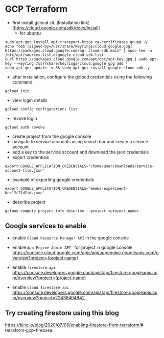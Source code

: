 # GCP Terraform
* first install gcloud cli. (Installation link)[https://cloud.google.com/sdk/docs/install]
    * for ubuntu
```
sudo apt-get install apt-transport-https ca-certificates gnupg -y
echo "deb [signed-by=/usr/share/keyrings/cloud.google.gpg] https://packages.cloud.google.com/apt cloud-sdk main" | sudo tee -a /etc/apt/sources.list.d/google-cloud-sdk.list
curl https://packages.cloud.google.com/apt/doc/apt-key.gpg | sudo apt-key --keyring /usr/share/keyrings/cloud.google.gpg add -
sudo apt-get update -y && sudo apt-get install google-cloud-sdk -y
```

* after installation, configure the gcloud credentials using the following command
```
gcloud init
```

* view login details
```
gcloud config configurations list
```
* revoke login
```
gcloud auth revoke
```
* create project from the google console
* navigate to service accounts using search bar and create a service account
* add a key to the service account and download the json credentials
* export credentials
```
export GOOGLE_APPLICATION_CREDENTIALS="/home/user/Downloads/service-account-file.json"
```
* example of exporting google credentials
```
export GOOGLE_APPLICATION_CREDENTIALS="emeka-experiment-bec12c71d2fd.json"
```
* describe project
```
gcloud compute project-info describe --project <project_name>
```

## Google services to enable
* enable `Cloud Resource Manager API` in the google console

* enable `App Engine Admin API ` for project in google console
https://console.cloud.google.com/apis/api/appengine.googleapis.com/overview?project={project-name}

* enable `firestore api`
https://console.developers.google.com/apis/api/firestore.googleapis.com/overview?project={project-name}

* enable `cloud firestore api`
https://console.developers.google.com/apis/api/firestore.googleapis.com/overview?project=22436404842


## Try creating firestore using this blog
https://binx.io/blog/2020/07/06/enabling-firestore-from-terraform/# terraform-gcp-firebase
